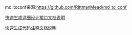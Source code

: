 md_toconf来源:https://github.com/RittmanMead/md_to_conf

[快速生成详细设计接口文档说明](python\used.md)

[快速生成代码注释文档说明](src\main\resources\Readme.md)



